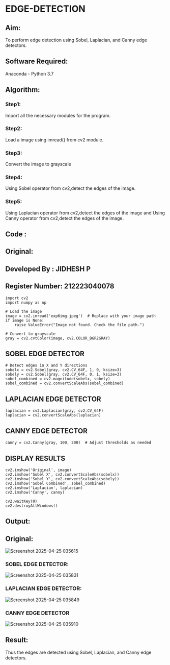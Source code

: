 # EDGE-DETECTION
## Aim:
To perform edge detection using Sobel, Laplacian, and Canny edge detectors.

## Software Required:
Anaconda - Python 3.7

## Algorithm:
### Step1:
Import all the necessary modules for the program.

### Step2:
Load a image using imread() from cv2 module.

### Step3:
Convert the image to grayscale

### Step4:
Using Sobel operator from cv2,detect the edges of the image.

### Step5:

Using Laplacian operator from cv2,detect the edges of the image and Using Canny operator from cv2,detect the edges of the image.

## Code :

## Original:

## Developed By : JIDHESH P
## Register Number: 212223040078
```
import cv2
import numpy as np

# Load the image
image = cv2.imread('exp6img.jpeg')  # Replace with your image path
if image is None:
    raise ValueError("Image not found. Check the file path.")

# Convert to grayscale
gray = cv2.cvtColor(image, cv2.COLOR_BGR2GRAY)
```
## SOBEL EDGE DETECTOR
```
# Detect edges in X and Y directions
sobelx = cv2.Sobel(gray, cv2.CV_64F, 1, 0, ksize=3)
sobely = cv2.Sobel(gray, cv2.CV_64F, 0, 1, ksize=3)
sobel_combined = cv2.magnitude(sobelx, sobely)
sobel_combined = cv2.convertScaleAbs(sobel_combined)
```
## LAPLACIAN EDGE DETECTOR
```
laplacian = cv2.Laplacian(gray, cv2.CV_64F)
laplacian = cv2.convertScaleAbs(laplacian)
```
## CANNY EDGE DETECTOR
```
canny = cv2.Canny(gray, 100, 200)  # Adjust thresholds as needed  
```

## DISPLAY RESULTS
```
cv2.imshow('Original', image)
cv2.imshow('Sobel X', cv2.convertScaleAbs(sobelx))
cv2.imshow('Sobel Y', cv2.convertScaleAbs(sobely))
cv2.imshow('Sobel Combined', sobel_combined)
cv2.imshow('Laplacian', laplacian)
cv2.imshow('Canny', canny)

cv2.waitKey(0)
cv2.destroyAllWindows()
```
## Output:

## Original:

![Screenshot 2025-04-25 035615](https://github.com/user-attachments/assets/1f219436-ae76-461c-8108-43e776667197)



### SOBEL EDGE DETECTOR:

![Screenshot 2025-04-25 035831](https://github.com/user-attachments/assets/4b56c33a-9eb0-40ad-8a29-6b5159edb19d)


### LAPLACIAN EDGE DETECTOR:

![Screenshot 2025-04-25 035849](https://github.com/user-attachments/assets/4a33e21f-3113-4d8f-9f71-cff8edf5526b)


### CANNY EDGE DETECTOR

![Screenshot 2025-04-25 035910](https://github.com/user-attachments/assets/05f1c902-36ce-4db6-9566-ccd0c21b6df1)

## Result:
Thus the edges are detected using Sobel, Laplacian, and Canny edge detectors.
